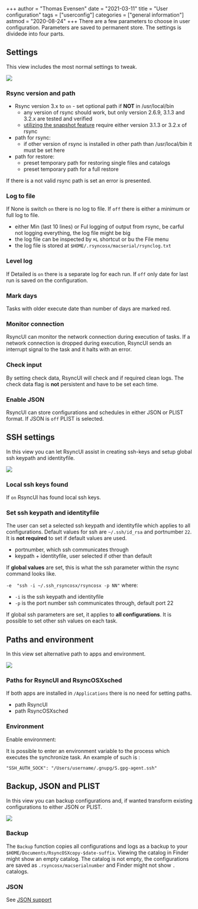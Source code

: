 +++
author = "Thomas Evensen"
date = "2021-03-11"
title =  "User configuration"
tags = ["userconfig"]
categories = ["general information"]
astmod = "2020-08-24"
+++
There are a few parameters to choose in user configuration. Parameters are saved to permanent store. The settings is dividede into four parts.

## Settings

This view includes the most normal settings to tweak.

![](/images/usersettings/settings.png)

### Rsync version and path

 - Rsync version 3.x to `on` - set optional path if **NOT** in /usr/local/bin
   	- any version of rsync should work, but only version 2.6.9, 3.1.3 and 3.2.x are tested and verified
    - [utilizing the snapshot feature](/post/snapshots/) require either version 3.1.3 or 3.2.x of rsync
- path for rsync:
    - if other version of rsync is installed in other path than /usr/local/bin it must be set here
- path for restore:
    - preset temporary path for restoring single files and catalogs
    - preset temporary path for a full restore

If there is a not valid rsync path is set an error is presented.

### Log to file

If None is switch `on` there is no log to file. If `off` there is either a minimum or full log to file.

- either Min (last 10 lines) or Ful logging of output from rsync, be carful not logging everything, the log file might be big
- the log file can be inspected by `⌘L` shortcut or bu the File menu
- the log file is stored at `$HOME/.rsyncosx/macserial/rsynclog.txt`

### Level log

If Detailed is `on` there is a separate log for each run. If `off` only date for last run is saved on the configuration.

### Mark days

Tasks with older execute date than number of days are marked red.

### Monitor connection

RsyncUI can monitor the network connection during execution of tasks. If a network connection is dropped during execution, RsyncUI sends an interrupt signal to the task and it halts with an error.

### Check input

By setting check data, RsyncUI will check and if required clean logs. The check data flag is **not** persistent and have to be set each time.

### Enable JSON

RsyncUI can store configurations and schedules in either JSON or PLIST format. If JSON is `off` PLIST is selected.

## SSH settings

In this view you can let RsyncUI assist in creating ssh-keys and setup global ssh keypath and identityfile.

![](/images/usersettings/ssh.png)

### Local ssh keys found

If `on` RsyncUI has found local ssh keys.

### Set ssh keypath and identityfile

The user can set a selected ssh keypath and identityfile which applies to all configurations. Default values for ssh are `~/.ssh/id_rsa` and portnumber `22`. It is **not required** to set if default values are used.

- portnumber, which ssh communicates through
- keypath + identityfile, user selected if other than default

If **global values** are set, this is what the ssh parameter within the rsync command looks like.

`-e  "ssh -i ~/.ssh_rsyncosx/rsyncosx -p NN"` where:

- `-i` is the ssh keypath and identityfile
- `-p` is the port number ssh communicates through, default port 22

If global ssh parameters are set, it applies to **all configurations**. It is possible to set other ssh values on each task.

## Paths and environment

In this view set alternative path to apps and environment.

![](/images/usersettings/paths.png)

### Paths for RsyncUI and RsyncOSXsched

If both apps are installed in `/Applications` there is no need for setting paths.

- path RsyncUI
- path RsyncOSXsched

### Environment

Enable environment:

It is possible to enter an environment variable to the process which executes the synchronize task. An example of such is :

`"SSH_AUTH_SOCK": "/Users/username/.gnupg/S.gpg-agent.ssh"`

## Backup, JSON and PLIST

In this view you can backup configurations and, if wanted transform existing configurations to either JSON or PLIST.

![](/images/usersettings/json.png)

### Backup

The `Backup` function copies all configurations and logs as a backup to your `$HOME/Documents/RsyncOSXcopy-$date-suffix`. Viewing the catalog in Finder might show an empty catalog. The catalog is not empty, the configurations are saved as `.rsyncosx/macserialnumber` and Finder might not show `.` catalogs.

### JSON

See [JSON support](/post/json/)
